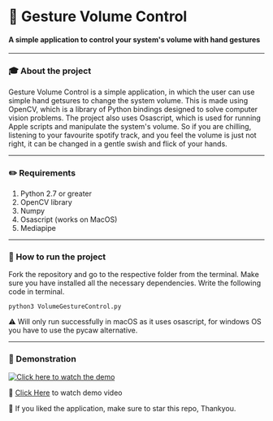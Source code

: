 # :loudspeaker:  Gesture Volume Control
#### A simple application to control your system's volume with hand gestures
---
### :mortar_board:  About the project

Gesture Volume Control is a simple application, in which the user can use simple hand getsures to change the system volume. This is made using OpenCV,
which is a library of Python bindings designed to solve computer vision problems. The project also uses Osascript, which is used for running Apple scripts 
and manipulate the system's volume. So if you are chilling, listening to your favourite spotify track, 
and you feel the volume is just not right, it can be changed in a gentle swish and flick of your hands.

---
### :pencil2: Requirements

1) Python 2.7 or greater
2) OpenCV library 
3) Numpy
4) Osascript (works on MacOS)
5) Mediapipe

---
### :checkered_flag: How to run the project

Fork the repository and go to the respective folder from the terminal. Make sure you have installed all the necessary dependencies. Write the following code in 
terminal.

```
python3 VolumeGestureControl.py
```
:warning: Will only run successfully in macOS as it uses osascript, for windows OS you have to use the pycaw alternative.

---
### :circus_tent: Demonstration

[![Click here to watch the demo](https://i.postimg.cc/ydhR0CWN/Screenshot-2021-12-05-at-4-27-19-PM.png)](https://www.youtube.com/watch?v=https://youtu.be/A-CcfWS_IeI)

:round_pushpin: [Click Here](https://youtu.be/A-CcfWS_IeI) to watch demo video


:star2: If you liked the application, make sure to star this repo, Thankyou.
